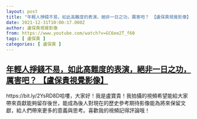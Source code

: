 ```yaml
---
layout: post
title: "年輕人掙錢不易，如此高難度的表演，絕非一日之功，厲害吧？ 【盧保貴視覺影像】"
date: 2021-12-31T10:00:17.000Z
author: 盧保貴視覺影像
from: https://www.youtube.com/watch?v=GC6ee2T_f60
tags: [ 盧保貴 ]
categories: [ 盧保貴 ]
---
```

<!--1640944817000-->
[年輕人掙錢不易，如此高難度的表演，絕非一日之功，厲害吧？ 【盧保貴視覺影像】](https://www.youtube.com/watch?v=GC6ee2T_f60)
------

<div>
https://bit.ly/2YsRD8D哈嘍，大家好！我是盧寶貴！我拍攝的視頻希望能給大家帶來貢獻能夠留存後世，能成為後人對現在的歷史參考期待影像能為將來保留文獻，給人們帶來更多的意義與思考。喜歡我的視頻記得評論哦！
</div>
